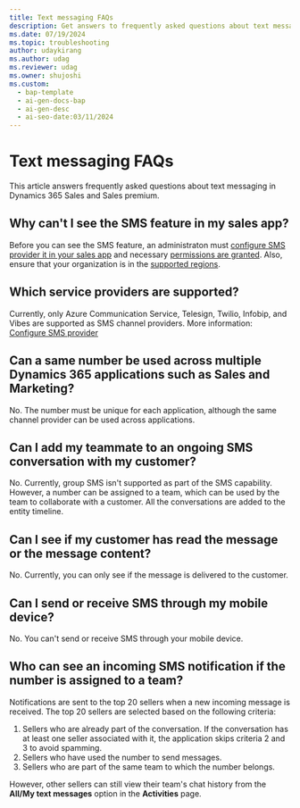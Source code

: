 ```yaml
---
title: Text messaging FAQs
description: Get answers to frequently asked questions about text messaging.
ms.date: 07/19/2024
ms.topic: troubleshooting
author: udaykirang
ms.author: udag
ms.reviewer: udag
ms.owner: shujoshi
ms.custom:
  - bap-template
  - ai-gen-docs-bap
  - ai-gen-desc
  - ai-seo-date:03/11/2024
---
```


# Text messaging FAQs

This article answers frequently asked questions about text messaging in Dynamics 365 Sales and Sales premium.

## Why can't I see the SMS feature in my sales app?​

Before you can see the SMS feature, an administraton must [configure SMS provider it in your sales app](configure-sms-provider.md) and necessary [permissions are granted](sms-intro.md#permissions-required). Also, ensure that your organization is in the [supported regions](sms-intro.md#in-which-regions-is-the-text-message-feature-available).​

## Which service providers are supported?

Currently, only Azure Communication Service, Telesign, Twilio, Infobip, and Vibes are supported as SMS channel providers.​ More information: [Configure SMS provider](configure-sms-provider.md)

## Can a same number be used across multiple Dynamics 365 applications such as Sales and Marketing?​

No. The number must be unique for each application, although the same channel provider can be used across applications.​

## Can I add my teammate to an ongoing SMS conversation with my customer?​

No. Currently, group SMS isn't supported as part of the SMS capability. However, a number can be assigned to a team, which can be used by the team to collaborate with a customer. All the conversations are added to the entity timeline.​

## Can I see if my customer has read the message or the message content?​

​No. Currently, you can only see if the message is delivered to the customer.

## Can I send or receive SMS through my mobile device?​

​No. You can't send or receive SMS through your mobile device.​

## Who can see an incoming SMS notification if the number is assigned to a team?​

Notifications are sent to the top 20 sellers when a new incoming message is received. The top 20 sellers are selected based on the following criteria:

1. Sellers who are already part of the conversation. If the conversation has at least one seller associated with it, the application skips criteria 2 and 3 to avoid spamming.
1. Sellers who have used the number to send messages.
1. Sellers who are part of the same team to which the number belongs.

However, other sellers can still view their team's chat history from the **All/My text messages** option in the **Activities** page. 
